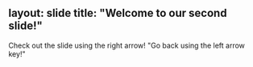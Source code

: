 layout: slide
title: "Welcome to our second slide!"
---
Check out the slide using the right arrow!
"Go back using the left arrow key!"
